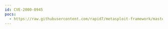 ```yaml
---
id: CVE-2000-0945
pocs:
  - https://raw.githubusercontent.com/rapid7/metasploit-framework/master/modules/auxiliary/scanner/http/cisco_device_manager.rb
---
```

